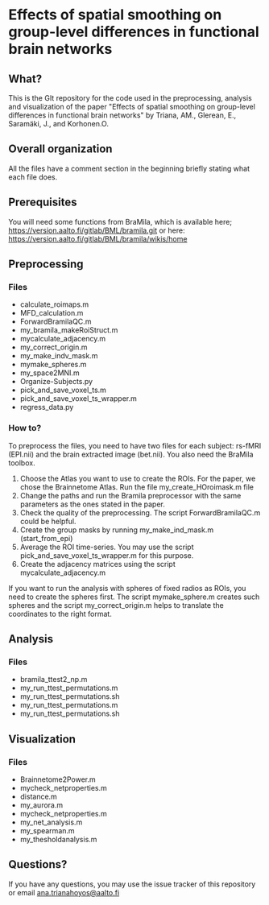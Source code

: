 # Effects of spatial smoothing on group-level differences in functional brain networks

## What?
This is the GIt repository for the code used in the preprocessing, analysis and visualization of the paper "Effects of spatial smoothing on group-level differences in functional brain networks" by Triana, AM., Glerean, E., Saramäki, J., and Korhonen.O.

## Overall organization
All the files have a comment section in the beginning briefly stating what each file does. 

## Prerequisites 
You will need some functions from BraMila, which is available here; https://version.aalto.fi/gitlab/BML/bramila.git or here: https://version.aalto.fi/gitlab/BML/bramila/wikis/home

## Preprocessing
### Files
- calculate_roimaps.m
- MFD_calculation.m
- ForwardBramilaQC.m
- my_bramila_makeRoiStruct.m
- mycalculate_adjacency.m
- my_correct_origin.m
- my_make_indv_mask.m
- mymake_spheres.m
- my_space2MNI.m
- Organize-Subjects.py
- pick_and_save_voxel_ts.m
- pick_and_save_voxel_ts_wrapper.m
- regress_data.py

### How to?
To preprocess the files, you need to have two files for each subject: rs-fMRI (EPI.nii) and the brain extracted image (bet.nii). You also need the BraMila toolbox. 
1. Choose the Atlas you want to use to create the ROIs. For the paper, we chose the Brainnetome Atlas. Run the file my_create_HOroimask.m file 
2. Change the paths and run the Bramila preprocessor with the same parameters as the ones stated in the paper.  
3. Check the quality of the preprocessing. The script ForwardBramilaQC.m could be helpful.
4. Create the group masks by running my_make_ind_mask.m (start_from_epi)
5. Average the ROI time-series. You may use the script pick_and_save_voxel_ts_wrapper.m for this purpose.
6. Create the adjacency matrices using the script mycalculate_adjacency.m

If you want to run the analysis with spheres of fixed radios as ROIs, you need to create the spheres first. The script mymake_sphere.m creates such spheres and the script my_correct_origin.m helps to translate the coordinates to the right format. 

## Analysis
### Files
- bramila_ttest2_np.m
- my_run_ttest_permutations.m
- my_run_ttest_permutations.sh
- my_run_ttest_permutations.m
- my_run_ttest_permutations.sh

## Visualization
### Files
- Brainnetome2Power.m
- mycheck_netproperties.m
- distance.m
- my_aurora.m
- mycheck_netproperties.m
- my_net_analysis.m
- my_spearman.m
- my_thesholdanalysis.m


## Questions?
If you have any questions, you may use the issue tracker of this repository or email ana.trianahoyos@aalto.fi
